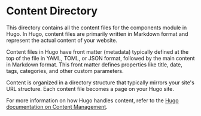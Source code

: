 # Content Directory

This directory contains all the content files for the components module in Hugo. In Hugo, content files are primarily written in Markdown format and represent the actual content of your website.

Content files in Hugo have front matter (metadata) typically defined at the top of the file in YAML, TOML, or JSON format, followed by the main content in Markdown format. This front matter defines properties like title, date, tags, categories, and other custom parameters.

Content is organized in a directory structure that typically mirrors your site's URL structure. Each content file becomes a page on your Hugo site.

For more information on how Hugo handles content, refer to the [Hugo documentation on Content Management](https://gohugo.io/content-management/).